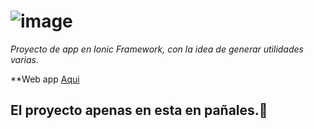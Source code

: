 # ![image](https://user-images.githubusercontent.com/36265003/111387561-ac592980-868c-11eb-9f3e-49bf85a9864e.png)

_Proyecto de app en Ionic Framework, con la idea de generar utilidades varias._

**Web app [Aqui](https://temere-tools.web.app/componentes/menu)

## El proyecto apenas en esta en pañales.🌱

